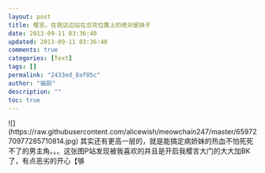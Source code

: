 ```yaml
---
layout: post
title: 樱言。在我这边站在总攻位置上的绝对是妹子
date: 2013-09-11 03:36:40
updated: 2013-09-11 03:36:40
comments: true
categories: [Text]
tags: []
permalink: "2433ed_8af05c"
author: "猫厨"
description: ""
toc: true
---
```


<p>
![](https://raw.githubusercontent.com/alicewish/meowchain247/master/6597270977285710814.jpg)
其实还有更高一层的，就是能搞定病娇妹的热血不怕死死不了的男主角。。。这张图P站发现被我喜欢的并且是开启我樱言大门的大大加BK了，有点恶劣的开心【够<br /></p>